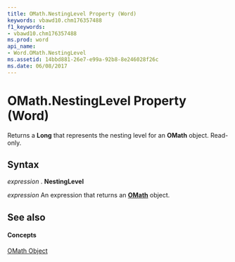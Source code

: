 ```yaml
---
title: OMath.NestingLevel Property (Word)
keywords: vbawd10.chm176357488
f1_keywords:
- vbawd10.chm176357488
ms.prod: word
api_name:
- Word.OMath.NestingLevel
ms.assetid: 14bbd881-26e7-e99a-92b8-8e246028f26c
ms.date: 06/08/2017
---
```



# OMath.NestingLevel Property (Word)

Returns a  **Long** that represents the nesting level for an **OMath** object. Read-only.


## Syntax

 _expression_ . **NestingLevel**

 _expression_ An expression that returns an **[OMath](omath-object-word.md)** object.


## See also


#### Concepts


[OMath Object](omath-object-word.md)

